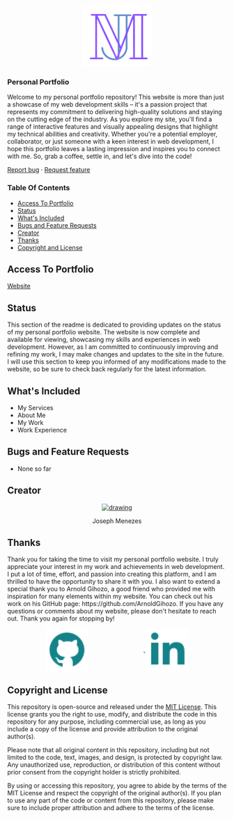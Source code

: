 <!--suppress ALL -->

<div align="center">
    <a href="https://github.com/joeguy57/PersonalPortfolio">
        <img src="mainLogo.png" alt="Personal Port">
    </a>
</div>

 ### Personal Portfolio

Welcome to my personal portfolio repository! This website is more than just a showcase of my web development skills – it's a passion project that represents my commitment to delivering high-quality solutions and staying on the cutting edge of the industry. As you explore my site, you'll find a range of interactive features and visually appealing designs that highlight my technical abilities and creativity. Whether you're a potential employer, collaborator, or just someone with a keen interest in web development, I hope this portfolio leaves a lasting impression and inspires you to connect with me. So, grab a coffee, settle in, and let's dive into the code!

[Report bug](https://github.com/joeguy57/PersonalPortfolio/issues/new) · [Request feature](https://github.com/joeguy57/PersonalPortfolio/issues/new)

### Table Of Contents

- [Access To Portfolio](#access-to-portfolio)
- [Status](#status)
- [What's Included](#whats-included)
- [Bugs and Feature Requests](#bugs-and-feature-requests)
- [Creator](#creator)
- [Thanks](#thanks)
- [Copyright and License](#copyright-and-license)

## Access To Portfolio

<a href="https://josephmenezes.me/">Website</a>

## Status

This section of the readme is dedicated to providing updates on the status of my personal portfolio website. The website is now complete and available for viewing, showcasing my skills and experiences in web development. However, as I am committed to continuously improving and refining my work, I may make changes and updates to the site in the future. I will use this section to keep you informed of any modifications made to the website, so be sure to check back regularly for the latest information.

## What's Included

- My Services
- About Me
- My Work
- Work Experience

## Bugs and Feature Requests

- None so far

## Creator

<div align="center">
    <a href="https://github.com/joeguy57">  
        <img src="https://avatars.githubusercontent.com/u/56702275?s=400&u=026c4c9ee2a9450b09d8a7605644dd1161b1d91b&v=4" alt="drawing" width="100"/>  
    </a>
    <p>Joseph Menezes</p>
</div>

## Thanks

<p>Thank you for taking the time to visit my personal portfolio website. I truly appreciate your interest in my work and achievements in web development. I put a lot of time, effort, and passion into creating this platform, and I am thrilled to have the opportunity to share it with you. I also want to extend a special thank you to Arnold Gihozo, a good friend who provided me with inspiration for many elements within my website. You can check out his work on his GitHub page: https://github.com/ArnoldGihozo. If you have any questions or comments about my website, please don't hesitate to reach out. Thank you again for stopping by!</p>
<div align="center">
  <a href="https://github.com/joeguy57">
  <img src="Img/../../Img/Social/github_icon.svg" width="100px" style="display:inline-block; vertical-align:middle; margin-right: 25%;" />
  </a>
  <a href="https://www.linkedin.com/in/joseph-menezes/">
  <img src="Img/../../Img/Social/linkedIn_icon.svg" width="100px" style="display:inline-block; vertical-align:middle;" />
  </a>
  
</div>

## Copyright and License

This repository is open-source and released under the [MIT License](LICENSE.md). This license grants you the right to use, modify, and distribute the code in this repository for any purpose, including commercial use, as long as you include a copy of the license and provide attribution to the original author(s).

Please note that all original content in this repository, including but not limited to the code, text, images, and design, is protected by copyright law. Any unauthorized use, reproduction, or distribution of this content without prior consent from the copyright holder is strictly prohibited.

By using or accessing this repository, you agree to abide by the terms of the MIT License and respect the copyright of the original author(s). If you plan to use any part of the code or content from this repository, please make sure to include proper attribution and adhere to the terms of the license.
